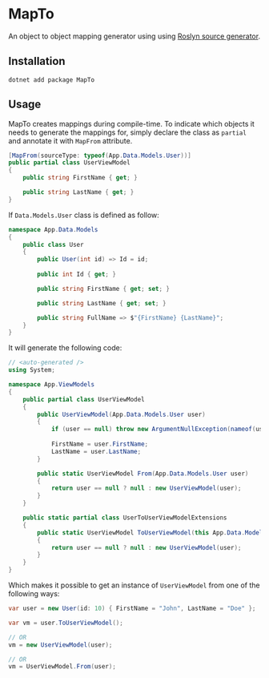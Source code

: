 # MapTo
An object to object mapping generator using using [Roslyn source generator](https://github.com/dotnet/roslyn/blob/master/docs/features/source-generators.md).

## Installation
```
dotnet add package MapTo
```

## Usage
MapTo creates mappings during compile-time. To indicate which objects it needs to generate the mappings for, simply declare the class as `partial` and annotate it with `MapFrom` attribute.

```c#
[MapFrom(sourceType: typeof(App.Data.Models.User))]
public partial class UserViewModel 
{
    public string FirstName { get; }

    public string LastName { get; }
}
```

If `Data.Models.User` class is defined as follow:

```c#
namespace App.Data.Models
{
    public class User
    {
        public User(int id) => Id = id;
        
        public int Id { get; }

        public string FirstName { get; set; }

        public string LastName { get; set; }

        public string FullName => $"{FirstName} {LastName}";
    }
}
```

It will generate the following code:

```c#
// <auto-generated />
using System;

namespace App.ViewModels
{
    public partial class UserViewModel
    {
        public UserViewModel(App.Data.Models.User user)
        {
            if (user == null) throw new ArgumentNullException(nameof(user));
            
            FirstName = user.FirstName;
            LastName = user.LastName;
        }

        public static UserViewModel From(App.Data.Models.User user)
        {
            return user == null ? null : new UserViewModel(user);
        }
    }

    public static partial class UserToUserViewModelExtensions
    {
        public static UserViewModel ToUserViewModel(this App.Data.Models.User user)
        {
            return user == null ? null : new UserViewModel(user);
        }
    }
}
```

Which makes it possible to get an instance of `UserViewModel` from one of the following ways:

```c#
var user = new User(id: 10) { FirstName = "John", LastName = "Doe" };

var vm = user.ToUserViewModel();

// OR
vm = new UserViewModel(user);

// OR
vm = UserViewModel.From(user);
```